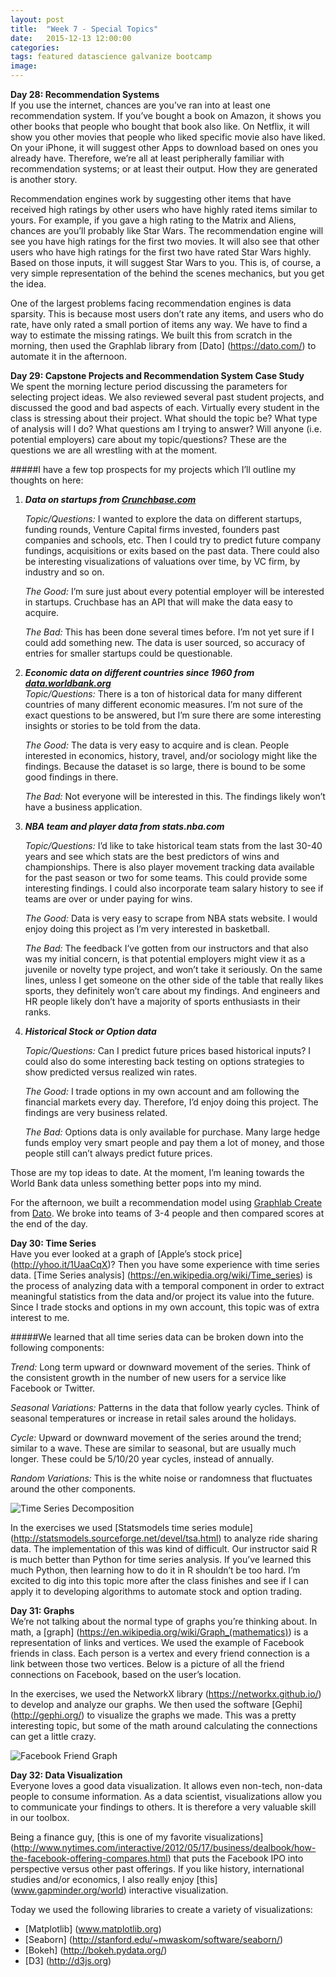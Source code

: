 ```yaml
---
layout: post
title:  "Week 7 - Special Topics"
date:   2015-12-13 12:00:00
categories:
tags: featured datascience galvanize bootcamp
image:
---
```


**Day 28: Recommendation Systems**  
If you use the internet, chances are you’ve ran into at least one recommendation system. If you’ve bought a book on Amazon, it shows you other books that people who bought that book also like. On Netflix, it will show you other movies that people who liked specific movie also have liked. On your iPhone, it will suggest other Apps to download based on ones you already have. Therefore, we’re all at least peripherally familiar with recommendation systems; or at least their output. How they are generated is another story.

Recommendation engines work by suggesting other items that have received high ratings by other users who have highly rated items similar to yours. For example, if you gave a high rating to the Matrix and Aliens, chances are you’ll probably like Star Wars. The recommendation engine will see you have high ratings for the first two movies. It will also see that other users who have high ratings for the first two have rated Star Wars highly. Based on those inputs, it will suggest Star Wars to you. This is, of course, a very simple representation of the behind the scenes mechanics, but you get the idea.

One of the largest problems facing recommendation engines is data sparsity. This is because most users don’t rate any items, and users who do rate, have only rated a small portion of items any way. We have to find a way to estimate the missing ratings. We built this from scratch in the morning, then used the Graphlab library from [Dato] (https://dato.com/) to automate it in the afternoon.

**Day 29: Capstone Projects and Recommendation System Case Study**  
We spent the morning lecture period discussing the parameters for selecting project ideas. We also reviewed several past student projects, and discussed the good and bad aspects of each. Virtually every student in the class is stressing about their project. What should the topic be? What type of analysis will I do? What questions am I trying to answer? Will anyone (i.e. potential employers) care about my topic/questions? These are the questions we are all wrestling with at the moment.

#####I have a few top prospects for my projects which I’ll outline my thoughts on here:

1. **_Data on startups from [Crunchbase.com](www.crunchbase.com)_**  

	*Topic/Questions:* I wanted to explore the data on different startups, funding rounds, Venture Capital firms invested, founders past companies and schools, etc. Then I could try to predict future company fundings, acquisitions or exits based on the past data. There could also be interesting visualizations of valuations over time, by VC firm, by industry and so on.

	*The Good:* I’m sure just about every potential employer will be interested in startups. Cruchbase has an API that will make the data easy to acquire.

	*The Bad:* This has been done several times before. I’m not yet sure if I could add something new. The data is user sourced, so accuracy of entries for smaller startups could be questionable.

2.  **_Economic data on different countries since 1960 from [data.worldbank.org](data.worldbank.org)_**  
*Topic/Questions:* There is a ton of historical data for many different countries of many different economic measures. I’m not sure of the exact questions to be answered, but I’m sure there are some interesting insights or stories to be told from the data.

	*The Good:* The data is very easy to acquire and is clean. People interested in economics, history, travel, and/or sociology might like the findings. Because the dataset is so large, there is bound to be some good findings in there.

	*The Bad:* Not everyone will be interested in this. The findings likely won’t have a business application.

3. **_NBA team and player data from stats.nba.com_**  

	*Topic/Questions:* I’d like to take historical team stats from the last 30-40 years and see which stats are the best predictors of wins and championships. There is also player movement tracking data available for the past season or two for some teams. This could provide some interesting findings. I could also incorporate team salary history to see if teams are over or under paying for wins.

	*The Good:* Data is very easy to scrape from NBA stats website. I would enjoy doing this project as I’m very interested in basketball.

	*The Bad:* The feedback I’ve gotten from our instructors and that also was my initial concern, is that potential employers might view it as a juvenile or novelty type project, and won’t take it seriously. On the same lines, unless I get someone on the other side of the table that really likes sports, they definitely won’t care about my findings. And engineers and HR people likely don’t have a majority of sports enthusiasts in their ranks.

4. **_Historical Stock or Option data_**  

	*Topic/Questions:* Can I predict future prices based historical inputs? I could also do some interesting back testing on options strategies to show predicted versus realized win rates.

	*The Good:* I trade options in my own account and am following the financial markets every day. Therefore, I’d enjoy doing this project. The findings are very business related.

	*The Bad:* Options data is only available for purchase. Many large hedge funds employ very smart people and pay them a lot of money, and those people still can’t always predict future prices.


Those are my top ideas to date. At the moment, I’m leaning towards the World Bank data unless something better pops into my mind.

For the afternoon, we built a recommendation model using [Graphlab Create](https://dato.com/products/create/) from [Dato](https://dato.com/). We broke into teams of 3-4 people and then compared scores at the end of the day.

**Day 30: Time Series**  
Have you ever looked at a graph of [Apple’s stock price] (http://yhoo.it/1UaaCqX)? Then you have some experience with time series data. [Time Series analysis] (https://en.wikipedia.org/wiki/Time_series) is the process of analyzing data with a temporal component in order to extract meaningful statistics from the data and/or project its value into the future. Since I trade stocks and options in my own account, this topic was of extra interest to me.

#####We learned that all time series data can be broken down into the following components:

*Trend:* Long term upward or downward movement of the series. Think of the consistent growth in the number of new users for a service like Facebook or Twitter.

*Seasonal Variations:* Patterns in the data that follow yearly cycles. Think of seasonal temperatures or increase in retail sales around the holidays.

*Cycle:* Upward or downward movement of the series around the trend; similar to a wave. These are similar to seasonal, but are usually much longer. These could be 5/10/20 year cycles, instead of annually.

*Random Variations:* This is the white noise or randomness that fluctuates around the other components.

![Time Series Decomposition](http://nashc.github.io/assets/images/time_series_decomposition.png)

In the exercises we used [Statsmodels time series module] (http://statsmodels.sourceforge.net/devel/tsa.html) to analyze ride sharing data. The implementation of this was kind of difficult. Our instructor said R is much better than Python for time series analysis. If you’ve learned this much Python, then learning how to do it in R shouldn’t be too hard. I’m excited to dig into this topic more after the class finishes and see if I can apply it to developing algorithms to automate stock and option trading.

**Day 31: Graphs**  
We’re not talking about the normal type of graphs you’re thinking about. In math, a [graph] (https://en.wikipedia.org/wiki/Graph_(mathematics)) is a representation of links and vertices. We used the example of Facebook friends in class. Each person is a vertex and every friend connection is a link between those two vertices. Below is a picture of all the friend connections on Facebook, based on the user’s location.

In the exercises, we used the NetworkX library (https://networkx.github.io/) to develop and analyze our graphs. We then used the software [Gephi] (http://gephi.org/) to visualize the graphs we made. This was a pretty interesting topic, but some of the math around calculating the connections can get a little crazy.

![Facebook Friend Graph](http://nashc.github.io/assets/images/facebook_graph.png)

**Day 32: Data Visualization**  
Everyone loves a good data visualization. It allows even non-tech, non-data people to consume information. As a data scientist, visualizations allow you to communicate your findings to others. It is therefore a very valuable skill in our toolbox.

Being a finance guy, [this is one of my favorite visualizations] (http://www.nytimes.com/interactive/2012/05/17/business/dealbook/how-the-facebook-offering-compares.html) that puts the Facebook IPO into perspective versus other past offerings. If you like history, international studies and/or economics, I also really enjoy [this] (www.gapminder.org/world) interactive visualization.

Today we used the following libraries to create a variety of visualizations:

* [Matplotlib] (www.matplotlib.org) 
* [Seaborn] (http://stanford.edu/~mwaskom/software/seaborn/)
* [Bokeh] (http://bokeh.pydata.org/)
* [D3] (http://d3js.org)